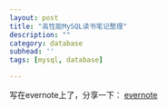 ```yaml
---
layout: post
title: "高性能MySQL读书笔记整理"
description: ""
category: database
subhead: ''
tags: [mysql, database]

---
```


写在evernote上了，分享一下：
[evernote](https://www.evernote.com/shard/s110/sh/f1dbc310-9eb0-47c5-9554-02cab34d5105/4083488b78b7c945f30b4147f8f2a63c)

